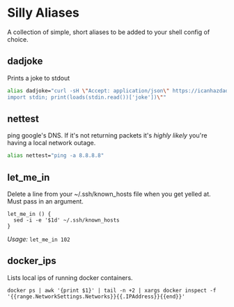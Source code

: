 # Silly Aliases

A collection of simple, short aliases to be added to your shell config of
choice.

## dadjoke
Prints a joke to stdout
```bash
alias dadjoke="curl -sH \"Accept: application/json\" https://icanhazdadjoke.com/ | cat | python -c \"from json import loads;from sys
import stdin; print(loads(stdin.read())['joke'])\""
```

## nettest
ping google's DNS.  If it's not returning packets it's *highly likely* you're
having a local network outage.
```bash
alias nettest="ping -a 8.8.8.8"
```

## let_me_in
Delete a line from your ~/.ssh/known_hosts file when you get yelled at.
Must pass in an argument.
```
let_me_in () {
  sed -i -e '$1d' ~/.ssh/known_hosts
}
```

*Usage:* `let_me_in 102`

## docker_ips
Lists local ips of running docker containers.
```
docker ps | awk '{print $1}' | tail -n +2 | xargs docker inspect -f '{{range.NetworkSettings.Networks}}{{.IPAddress}}{{end}}'
```
